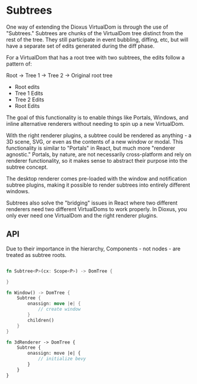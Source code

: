 # Subtrees

One way of extending the Dioxus VirtualDom is through the use of "Subtrees." Subtrees are chunks of the VirtualDom tree distinct from the rest of the tree. They still participate in event bubbling, diffing, etc, but will have a separate set of edits generated during the diff phase.

For a VirtualDom that has a root tree with two subtrees, the edits follow a pattern of:

Root
-> Tree 1
-> Tree 2 
-> Original root tree

- Root edits
- Tree 1 Edits
- Tree 2 Edits
- Root Edits

The goal of this functionality is to enable things like Portals, Windows, and inline alternative renderers without needing to spin up a new VirtualDom.

With the right renderer plugins, a subtree could be rendered as anything - a 3D scene, SVG, or even as the contents of a new window or modal. This functionality is similar to "Portals" in React, but much more "renderer agnostic." Portals, by nature, are not necessarily cross-platform and rely on renderer functionality, so it makes sense to abstract their purpose into the subtree concept.

The desktop renderer comes pre-loaded with the window and notification subtree plugins, making it possible to render subtrees into entirely different windows.

Subtrees also solve the "bridging" issues in React where two different renderers need two different VirtualDoms to work properly. In Dioxus, you only ever need one VirtualDom and the right renderer plugins.


## API

Due to their importance in the hierarchy, Components - not nodes - are treated as subtree roots.


```rust

fn Subtree<P>(cx: Scope<P>) -> DomTree {

}

fn Window() -> DomTree {
    Subtree {
        onassign: move |e| {
            // create window
        }
        children() 
    }
}

fn 3dRenderer -> DomTree {
    Subtree {
        onassign: move |e| {
            // initialize bevy
        }
    }
}

```
